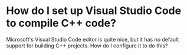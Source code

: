 
# How do I set up Visual Studio Code to compile C++ code?

Microsoft's Visual Studio Code editor is quite nice, but it has no default support for building C++ projects.
How do I configure it to do this?

        